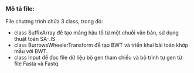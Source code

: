 ### Mô tả file: 
File chương trình chứa 3 class, trong đó:
- class SuffixArray để tạo mảng hậu tố từ một chuỗi văn bản, sử dụng thuật toán SA-.IS
- class BurrowsWheelerTransform để tạo BWT và triển khai bài toán khớp mẫu với BWT.
- class Input để đọc file dữ liệu bộ gen tham chiếu và bộ trình tự gen từ file Fasta và Fastq.
